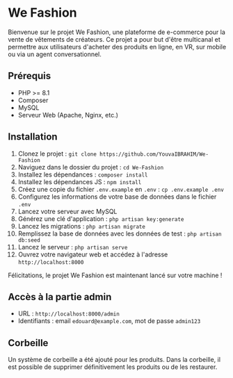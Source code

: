 # We Fashion

Bienvenue sur le projet We Fashion, une plateforme de e-commerce pour la vente de vêtements de créateurs. Ce projet a pour but d'être multicanal et permettre aux utilisateurs d'acheter des produits en ligne, en VR, sur mobile ou via un agent conversationnel.

## Prérequis
- PHP >= 8.1
- Composer
- MySQL
- Serveur Web (Apache, Nginx, etc.)

## Installation
1. Clonez le projet : `git clone https://github.com/YouvaIBRAHIM/We-Fashion`
2. Naviguez dans le dossier du projet : `cd We-Fashion`
3. Installez les dépendances : `composer install`
4. Installez les dépendances JS : `npm install`
5. Créez une copie du fichier `.env.example` en `.env` : `cp .env.example .env`
6. Configurez les informations de votre base de données dans le fichier `.env`
7. Lancez votre serveur avec MySQL
8. Générez une clé d'application : `php artisan key:generate`
9. Lancez les migrations : `php artisan migrate`
10. Remplissez la base de données avec les données de test : `php artisan db:seed`
11. Lancez le serveur : `php artisan serve`
12. Ouvrez votre navigateur web et accédez à l'adresse `http://localhost:8000`


Félicitations, le projet We Fashion est maintenant lancé sur votre machine !

## Accès à la partie admin
- URL : `http://localhost:8000/admin`
- Identifiants : email `edouard@example.com`, mot de passe `admin123`

## Corbeille
Un système de corbeille a été ajouté pour les produits. Dans la corbeille, il est possible de supprimer définitivement les produits ou de les restaurer.